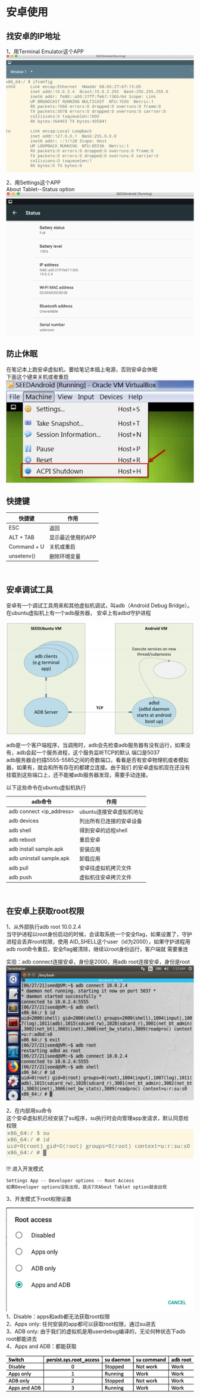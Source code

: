 # 安卓使用

## 找安卓的IP地址

1、用Terminal Emulator这个APP  
![找ip](../img/anenv-findip.png)

2、用Settings这个APP  
About Tablet--Status option  
![找ip2](../img/anenv-findip2.png)

## 防止休眠

在笔记本上跑安卓虚拟机，要给笔记本插上电源，否则安卓会休眠  
下面这个键来关机或者重启    
![唤醒](../img/anenv-activate.png)

## 快捷键

| 快捷键 | 作用 |
| ---- | ---- |
| ESC | 返回 |
| ALT + TAB        | 显示最近使用的APP    |
| Command + U      | 关机或重启    |
| unsetenv()       | 删除环境变量    |  

</br>

## 安卓调试工具

安卓有一个调试工具用来和其他虚拟机调试，叫adb（Android Debug Bridge）。在ubuntu虚拟机上有一个adb服务器，
安卓上有adbd守护进程

![通信原理](../img/anenv-adb.png)  

adb是一个客户端程序，当调用时，adb会先检查adb服务器有没有运行，如果没有，adb会起一个服务进程，这个服务监听TCP的默认
端口是5037  
adb服务器会扫描5555-5585之间的奇数端口，看看是否有安卓物理机或者模拟器，如果有，就会和所有存在的都建立连接。由于我们
的安卓虚拟机现在还没有挂载到这些端口上，还不能被adb服务器发现，需要手动连接。  

以下这些命令在ubuntu虚拟机执行  

| adb命令 | 作用 |
| ---- | ---- |
| adb connect <ip_address> | ubuntu连接安卓虚拟机地址 |
| adb devices        | 列出所有已连接的安卓设备    |
| adb shell      | 得到安卓的远程shell    |
| adb reboot       | 重启安卓    |  
| adb install sample.apk       | 安装应用    |
| adb uninstall sample.apk       | 卸载应用    |
| adb pull <path on Android> <path on Ubuntu>  | 安卓往虚拟机拷贝文件    |
| adb push <path on Ubuntu> <path on Android>  | 虚拟机往安卓拷贝文件    |

</br>

## 在安卓上获取root权限

1、从外部执行adb root 10.0.2.4  
当守护进程以root身份启动的时候，会读取系统一个安全flag，如果设置了，守护进程会丢弃root权限，使用
AID_SHELL这个user（id为2000），如果守护进程用adb root命令重启，安全flag被清除，继续以root身份运行，客户端就
需要重连  

实验：adb connect连接安卓，身份是2000，用adb root连接安卓，身份是root  
![adb实验](../img/anenv-adbtest.png)

2、在内部用su命令  
这个安卓虚拟机已经安装了su程序，su执行时会向管理app发请求，默认同意给权限
![su程序](../img/anenv-su.png)

!!! 进入开发模式

    Settings App -- Developer options -- Root Access  
    如果Developer options没有出现，就点7次About Tablet option就会出现

3、开发模式下root权限设置  

![开发模式](../img/anenv-root-access.png)  
1、Disable：apps和adb都无法获取root权限  
2、Apps only: 任何安装的app都可以获取root权限，通过su进去  
3、ADB only: 由于我们的虚拟机是用userdebug编译的，无论何种状态下adb root都能进去  
4、Apps and ADB：都能获取  

![root选择](../img/anenv-root-options.png)